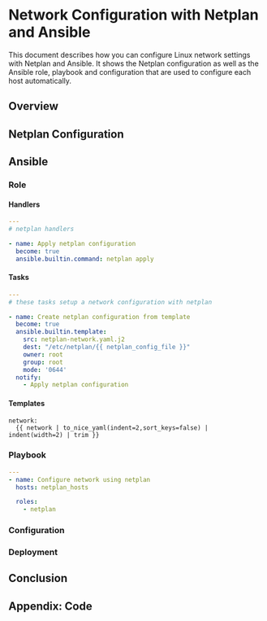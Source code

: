 # Network Configuration with Netplan and Ansible

This document describes how you can configure Linux network settings with
Netplan and Ansible. It shows the Netplan configuration as well as the Ansible
role, playbook and configuration that are used to configure each host
automatically.

## Overview

## Netplan Configuration

## Ansible

### Role

#### Handlers

```yaml
---
# netplan handlers

- name: Apply netplan configuration
  become: true
  ansible.builtin.command: netplan apply
```

#### Tasks

```yaml
---
# these tasks setup a network configuration with netplan

- name: Create netplan configuration from template
  become: true
  ansible.builtin.template:
    src: netplan-network.yaml.j2
    dest: "/etc/netplan/{{ netplan_config_file }}"
    owner: root
    group: root
    mode: '0644'
  notify:
    - Apply netplan configuration
```

#### Templates

```jinja
network:
  {{ network | to_nice_yaml(indent=2,sort_keys=false) | indent(width=2) | trim }}
```

### Playbook

```yaml
---
- name: Configure network using netplan
  hosts: netplan_hosts

  roles:
    - netplan
```

### Configuration

### Deployment

## Conclusion

## Appendix: Code
